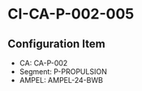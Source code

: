 # CI-CA-P-002-005

## Configuration Item
- CA: CA-P-002
- Segment: P-PROPULSION
- AMPEL: AMPEL-24-BWB
